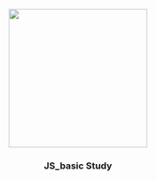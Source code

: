 <p align="center">
  <img src="https://user-images.githubusercontent.com/110442250/210147421-65aced33-38a7-4f6e-ae7b-10f0fb4e213c.jpg" height="250">
  <h3 align="center">JS_basic Study</h3>
  

  </p>
</p>

